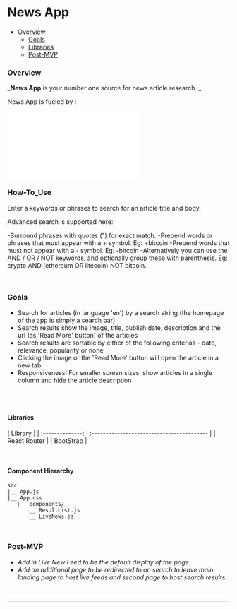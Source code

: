 
# News App

- [Overview](#Overview)
  - [Goals](#Goals)
  - [Libraries](#Libraries)
  - [Post-MVP](#Post-MVP)



### Overview

_**News App** is your number one source for news article research. _

News App is fueled by :

![News Api](NewsApi.org)
<br>
### How-To_Use


Enter a keywords or phrases to search for an article title and body.

Advanced search is supported here:

-Surround phrases with quotes (") for exact match.
-Prepend words or phrases that must appear with a + symbol. Eg: +bitcoin
-Prepend words that must not appear with a - symbol. Eg: -bitcoin
-Alternatively you can use the AND / OR / NOT keywords, and optionally group these with parenthesis. Eg: crypto AND (ethereum OR litecoin) NOT bitcoin.

<br>

### Goals

 - Search for articles (in language 'en') by a search string (the homepage of the app is simply a search bar)
  - Search results show the image, title, publish date, description and the url (as 'Read More' button) of the articles
  - Search results are sortable by either of the following criterias - date, relevance, popularity or none
  - Clicking the image or the 'Read More' button will open the article in a new tab
  - Responsiveness! For smaller screen sizes, show articles in a single column and hide the article description
  

<br>



<br>

#### Libraries


|     Library     |
| :--------------: | :----------------------------------------- |
|   React Router   | 
|    BootStrap    |  

<br>


#### Component Hierarchy



```
src
|__ App.js
|__ App.css
   |__ components/
      |__ ResultList.js
      |__ LiveNews.js
      
              
```



### Post-MVP


- _Add in Live New Feed to be the default display of the page._
- _Add an additional page to be redirected to on search to leave main landing page to host live feeds and second page to host search results._


<br>

***
